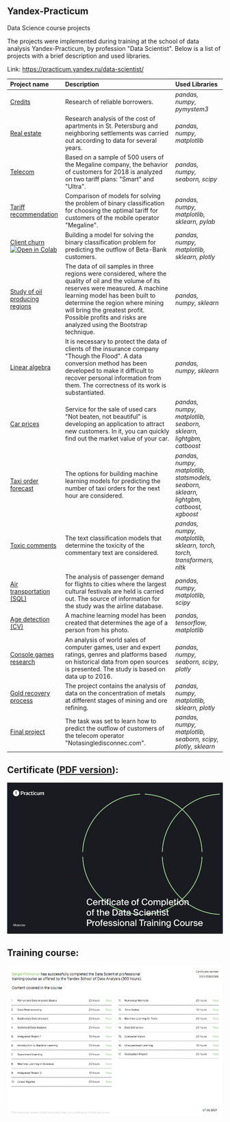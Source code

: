 ## Yandex-Practicum
 Data Science course projects

 The projects were implemented during training at the school of data analysis Yandex-Practicum, by profession "Data Scientist". Below is a list of projects with a brief description and used libraries.

 Link: https://practicum.yandex.ru/data-scientist/


| Project name | Description | Used Libraries | 
| :---------------------- | :---------------------- | :---------------------- |
| [Credits](Credits) | Research of reliable borrowers.| *pandas,* *numpy,* *pymystem3* |
| [Real estate](Real_estate) | Research analysis of the cost of apartments in St. Petersburg and neighboring settlements was carried out according to data for several years.| *pandas,* *numpy,* *matplotlib* |
| [Telecom](Telecom) | Based on a sample of 500 users of the Megaline company, the behavior of customers for 2018 is analyzed on two tariff plans: "Smart" and "Ultra". | *pandas,* *numpy,* *seaborn,* *scipy* |
| [Tariff recommendation](Tariff_recommendation) | Comparison of models for solving the problem of binary classification for choosing the optimal tariff for customers of the mobile operator "Megaline". | *pandas,* *numpy,* *matplotlib,* *sklearn,* *pylab* |
| [Client churn](Client%20churn) &nbsp;&nbsp; [![Open in Colab][Colab Badge]][Client churn] | Building a model for solving the binary classification problem for predicting the outflow of Beta-Bank customers. | *pandas,* *numpy,* *matplotlib,* *sklearn,* *plotly* |
| [Study of oil producing regions](Study_oilregs) | The data of oil samples in three regions were considered, where the quality of oil and the volume of its reserves were measured. A machine learning model has been built to determine the region where mining will bring the greatest profit. Possible profits and risks are analyzed using the Bootstrap technique. | *pandas,* *numpy,* *sklearn* |
| [Linear algebra](Linear_algebra) | It is necessary to protect the data of clients of the insurance company "Though the Flood". A data conversion method has been developed to make it difficult to recover personal information from them. The correctness of its work is substantiated. | *pandas,* *numpy,* *sklearn* |
| [Car prices](Car_prices) | Service for the sale of used cars "Not beaten, not beautiful" is developing an application to attract new customers. In it, you can quickly find out the market value of your car. | *pandas,* *numpy,* *matplotlib,* *seaborn,* *sklearn,* *lightgbm,* *catboost* |
| [Taxi order forecast](Taxi_order) | The options for building machine learning models for predicting the number of taxi orders for the next hour are considered. | *pandas,* *numpy,* *matplotlib,* *statsmodels,* *seaborn,* *sklearn,* *lightgbm,* *catboost,* *xgboost* |
| [Toxic comments](Toxic_comments) | The text classification models that determine the toxicity of the commentary text are considered. | *pandas,* *numpy,* *matplotlib,* *sklearn,* *torch,* *torch,* *transformers,* *nltk* |
| [Air transportation (SQL)](Air_transportation) | The analysis of passenger demand for flights to cities where the largest cultural festivals are held is carried out. The source of information for the study was the airline database. | *pandas,* *numpy,* *matplotlib,* *scipy* |
| [Age detection (CV)](Age_detection) | A machine learning model has been created that determines the age of a person from his photo. | *pandas,* *tensorflow,* *matplotlib* |
| [Console games research](Console_games) | An analysis of world sales of computer games, user and expert ratings, genres and platforms based on historical data from open sources is presented. The study is based on data up to 2016. | *pandas,* *numpy,* *seaborn,* *scipy,* *plotly* |
| [Gold recovery process](Gold_recovery) | The project contains the analysis of data on the concentration of metals at different stages of mining and ore refining. | *pandas,* *numpy,* *matplotlib,* *sklearn,* *plotly*  |
| [Final project](Graduation_project) | The task was set to learn how to predict the outflow of customers of the telecom operator "Notasingledisconnec.com". | *pandas,* *numpy,* *matplotlib,* *seaborn,* *scipy,* *plotly,* *sklearn* |

## Certificate ([PDF version](certificate/diploma_eng.pdf)):
![Data Scientist — certificate](/certificate/1page.png)

## Training course:
![Data Scientist — training course](/certificate/2page.png)


[Colab Badge]:         https://colab.research.google.com/assets/colab-badge.svg
[Client churn]:        https://colab.research.google.com/github/MrSVF/Yandex-Practicum/blob/main/Client%20churn/Client%20churn.ipynb